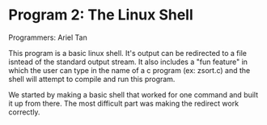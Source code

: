 # Program 2: The Linux Shell

Programmers: Ariel Tan

This program is a basic linux shell. It's output can be redirected to a file isntead of the standard output stream. It also includes a "fun feature" in which the user can type in the name of a c program (ex: zsort.c) and the shell will attempt to compile and run this program.

We started by making a basic shell that worked for one command and built it up from there. The most difficult part was making the redirect work correctly.
